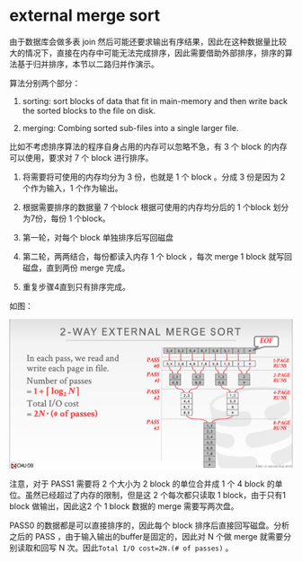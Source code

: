 # external merge sort

由于数据库会做多表 join 然后可能还要求输出有序结果，因此在这种数据量比较大的情况下，直接在内存中可能无法完成排序，因此需要借助外部排序，排序的算法基于归并排序，本节以二路归并作演示。

算法分别两个部分：

1. sorting: sort blocks of data that fit in main-memory and then write back the sorted blocks to the file on disk.

2. merging: Combing sorted sub-files into a single larger file.

比如不考虑排序算法的程序自身占用的内存可以忽略不急，有 3 个 block 的内存可以使用，要求对 7 个 block 进行排序。

1. 将需要将可使用的内存均分为 3 份，也就是 1 个 block 。分成 3 份是因为 2 个作为输入，1 个作为输出。

2. 根据需要排序的数据量 7 个block 根据可使用的内存均分后的 1 个block 划分为7份，每份 1 个block。

3. 第一轮，对每个 block 单独排序后写回磁盘

4. 第二轮，两两结合，每份都读入内存 1 个 block ，每次 merge 1 block 就写回磁盘，直到两份 merge 完成。

5. 重复步骤4直到只有排序完成。

如图：

![](https://github.com/krisdiano/mdimages/raw/master/cmu445/2022-12-15-20-37-55-image.png)

注意，对于 PASS1 需要将 2 个大小为 2 block 的单位合并成 1 个 4 block 的单位。虽然已经超过了内存的限制，但是这 2 个每次都只读取 1 block，由于只有1 block 做输出，因此这2 个 1 block 数据的 merge 需要写两次盘。

PASS0 的数据都是可以直接排序的，因此每个 block 排序后直接回写磁盘。分析之后的 PASS ，由于输入输出的buffer是固定的，因此对 N 个做 merge 就需要分别读取和回写 N 次。因此`Total I/O cost=2N.(# of passes)` 。


